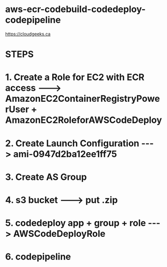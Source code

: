 # aws-ecr-codebuild-codedeploy-codepipeline 

https://cloudgeeks.ca


# STEPS

# 1. Create a Role for EC2 with ECR access ---> AmazonEC2ContainerRegistryPowerUser + AmazonEC2RoleforAWSCodeDeploy

# 2. Create Launch Configuration ---> ami-0947d2ba12ee1ff75

# 3. Create AS Group

# 4. s3 bucket ---> put .zip

# 5. codedeploy app + group + role ---> AWSCodeDeployRole

# 6. codepipeline